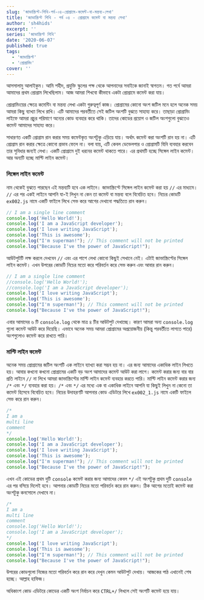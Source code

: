 ```yaml
---
slug: 'জাভাস্ক্রিপ্ট-শিখি-পর্ব-০৪-প্রোগ্রামে-কমেন্ট-বা-মন্তব্য-লেখা'
title: 'জাভাস্ক্রিপ্ট শিখি - পর্ব ০৪ - প্রোগ্রামে কমেন্ট বা মন্তব্য লেখা'
author: 'sh4hids'
excerpt: ''
series: 'জাভাস্ক্রিপ্ট শিখি'
date: '2020-06-07'
published: true
tags:
  - 'জাভাস্ক্রিপ্ট'
  - 'প্রোগ্রামিং'
cover: ''
---
```


আসসালামু আলাইকুম। আমি শহীদ, প্রযুক্তি স্কুলের পক্ষ থেকে আপনাদের সবাইকে জানাই স্বাগতম। গত পর্বে আমরা আমাদের প্রথম প্রোগ্রাম লিখেছিলাম। আজ আমরা শিখবো কীভাবে একটা প্রোগ্রামে কমেন্ট করা যায়।

প্রোগ্রামিংয়ের ক্ষেত্রে কমেন্টিং বা মন্তব্য লেখা একটা গুরুত্বপূর্ণ কাজ। প্রোগ্রামের কোনো অংশ জটিল মনে হলে অনেক সময় আমরা কিছু ব্যাখ্যা লিখে রাখি। এটি আমাদের পরবর্তীতে সেই জটিল অংশটি বুঝতে সাহায্য করে। তাছাড়া প্রোগ্রামিং লাইফে আমরা প্রচুর পরিমাণে অন্যের কোড ব্যবহার করে থাকি। তাদের কোডের প্রয়োগ ও জটিল অংশগুলো বুঝতেও কমেন্ট আমাদের সাহায্য করে।

সাধারণত একটি প্রোগ্রাম রান করার সময় কমেন্টকৃত অংশটুকু এড়িয়ে যায়। অর্থাৎ কমেন্ট করা অংশটি রান হয় না। এটি প্রোগ্রাম রান করার ক্ষেত্রে কোনো প্রভাব ফেলে না। বলা যায়, এটি কেবল ডেভেলপার ও প্রোগ্রামটি যিনি ব্যবহার করবেন তার সুবিধার জন্যই লেখা। একটি প্রোগ্রামে দুই ধরনের কমেন্ট থাকতে পারে। এর প্রথমটি হচ্ছে সিঙ্গেল লাইন কমেন্ট। আর অন্যটি হচ্ছে মাল্টি লাইন কমেন্ট।

### সিঙ্গেল লাইন কমেন্ট

নাম থেকেই বুঝতে পারছেন এই মন্তব্যটি হবে এক লাইনে। জাভাস্ক্রিপ্টে সিঙ্গেল লাইন কমেন্ট করা হয় `//` এর মাধ্যমে। `//` এর পর একই লাইনে আপনি যা-ই লিখুন না কেন তা কমেন্ট বা মন্তব্য বলে বিবেচিত হবে। নিচের কোডটি `ex002.js` নামে একটি ফাইলে লিখে সেভ করে আগের দেখানো পদ্ধতিতে রান করুন।

```javascript
// I am a single line comment
console.log('Hello World!');
console.log('I am a JavaScript developer');
console.log('I love writing JavaScript');
console.log('This is awesome');
console.log("I'm superman!"); // This comment will not be printed
console.log("Because I've the power of JavaScript!");
```

আউটপুটটি লক্ষ করলে দেখবেন `//` এবং এর পাশে লেখা কোনো কিছুই সেখানে নেই। এটাই জাভাস্ক্রিপ্টের সিঙ্গেল লাইন কমেন্ট। এখন উপরের কোডটি নিচের মতো করে পরিবর্তন করে সেভ করুন এবং আবার রান করুন।

```javascript
// I am a single line comment
//console.log('Hello World!');
//console.log('I am a JavaScript developer');
console.log('I love writing JavaScript');
console.log('This is awesome');
console.log("I'm superman!"); // This comment will not be printed
console.log("Because I've the power of JavaScript!");
```

এবার আমাদের ৬ টি `console.log` থেকে মাত্র ৪ টির আউটপুট দেখাচ্ছে। কারণ আমরা অন্য `console.log` গুলো কমেন্ট আউট করে দিয়েছি। এভাবে অনেক সময় আমরা প্রোগ্রামের অপ্রয়োজনীয় (কিন্তু পরবর্তীতে লাগতে পারে) অংশগুলোও কমেন্ট করে রাখতে পারি।

### মাল্টি লাইন কমেন্ট

অনেক সময় প্রোগ্রামের জটিল অংশটি এক লাইনে ব্যাখ্যা করা সম্ভব হয় না। এর জন্য আমাদের একাধিক লাইন লিখতে হয়। আবার কখনো কখনো প্রোগ্রামের একটি বড় অংশ আমাদের কমেন্ট আউট করা লাগে। কমেন্ট করার জন্য বার বার প্রতি লাইনে `//` না লিখে আমরা জাভাস্ক্রিপ্টের মাল্টি লাইন কমেন্ট ব্যবহার করতে পারি। মাল্টি লাইন কমেন্ট করার জন্য `/*` এবং `*/` ব্যবহার করা হয়। `/*` এবং `*/` এর মধ্যে এক বা একাধিক লাইনে আপনি যা কিছুই লিখুন না কেনো তা কমেন্ট হিসেবে বিবেচিত হবে। নিচের উদাহরণটি আপনার কোড এডিটরে লিখে `ex002_1.js` নামে একটি ফাইলে সেভ করে রান করুন।

```javascript
/*
I am a
multi line
comment
*/
console.log('Hello World!');
console.log('I am a JavaScript developer');
console.log('I love writing JavaScript');
console.log('This is awesome');
console.log("I'm superman!"); // This comment will not be printed
console.log("Because I've the power of JavaScript!");
```

এখন এই কোডের প্রথম দুটি `console` কমেন্ট করার জন্য আমাদের কেবল `*/` এই অংশটুকু প্রথম দুটি `console` এর পর বসিয়ে দিলেই হবে। আপনার কোডটি নিচের মতো পরিবর্তন করে রান করুন। ঠিক আগের মতোই কমেন্ট করা অংশটুকু কনসোলে দেখাবে না।

```javascript
/*
I am a
multi line
comment
console.log('Hello World!');
console.log('I am a JavaScript developer');
*/
console.log('I love writing JavaScript');
console.log('This is awesome');
console.log("I'm superman!"); // This comment will not be printed
console.log("Because I've the power of JavaScript!");
```

উপরের কোডগুলো নিজের মতো পরিবর্তন করে রান করে দেখুন কেমন আউটপুট দেখায়। আজকের পাঠ এখানেই শেষ হচ্ছে। আল্লাহ হাফিজ।

<div class="notice-box tips">
  <p>অধিকাংশ কোড এডিটরে কোডের একটি অংশ নির্বাচন করে <code class="language-text">CTRL+/</code> লিখলে সেই অংশটি কমেন্ট হয়ে যায়।</p>
</div>
